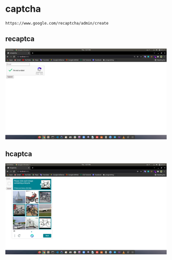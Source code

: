 # captcha

```
https://www.google.com/recaptcha/admin/create
```
## recaptca
![recaptca](images/recaptca.png)
## hcaptca
![hcaptca](images/hcaptca.png)

<!-- 6LfjJ1IeAAAAAOM9508egaxProJTpvgaQlYeznrb -->
<!-- 6LfjJ1IeAAAAAKcvTkZRVzmTmPw_hVIiKDzViMcT -->

